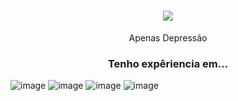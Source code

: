 <h1 align="center">
    <a href="https://github.com/Mand3loriano/">
        <img src='https://cdn.discordapp.com/attachments/831565695551799316/850791996880715786/1556-blurple-rules31.png'/>  </a>
</h1>

<p align="center">Apenas Depressão</p> 
         
    
<h3 align='center'>
    Tenho expêriencia em...
    </h3>
   
![image](https://img.shields.io/badge/Python-3776AB?style=for-the-badge&logo=python&logoColor=white)
![image](https://img.shields.io/badge/JavaScript-F7DF1E?style=for-the-badge&logo=javascript&logoColor=black)
![image](https://img.shields.io/badge/CSS3-1572B6?style=for-the-badge&logo=css3&logoColor=white)
![image](https://img.shields.io/badge/HTML5-E34F26?style=for-the-badge&logo=html5&logoColor=white)
 

